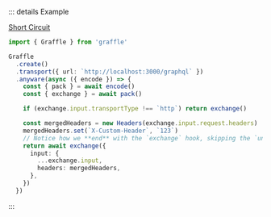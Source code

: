 ::: details Example

<div class="ExampleSnippet">
<a href="../../examples/anyware/short-circuit">Short Circuit</a>

<!-- dprint-ignore-start -->
```ts twoslash
import { Graffle } from 'graffle'

Graffle
  .create()
  .transport({ url: `http://localhost:3000/graphql` })
  .anyware(async ({ encode }) => {
    const { pack } = await encode()
    const { exchange } = await pack()

    if (exchange.input.transportType !== `http`) return exchange()

    const mergedHeaders = new Headers(exchange.input.request.headers)
    mergedHeaders.set(`X-Custom-Header`, `123`)
    // Notice how we **end** with the `exchange` hook, skipping the `unpack` and `decode` hooks.
    return await exchange({
      input: {
        ...exchange.input,
        headers: mergedHeaders,
      },
    })
  })
```
<!-- dprint-ignore-end -->

</div>
:::
